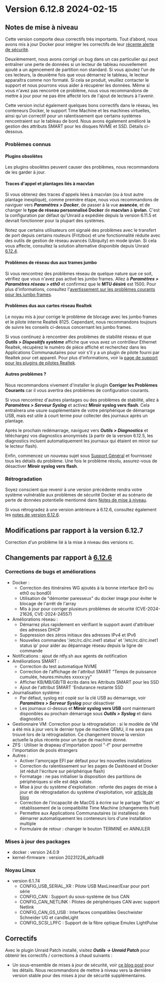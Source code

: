 # Version 6.12.8 2024-02-15

## Notes de mise à niveau

Cette version comporte deux correctifs très importants. Tout d’abord, nous avons mis à jour Docker pour intégrer les correctifs de leur [récente alerte de sécurité](https://www.docker.com/blog/docker-security-advisory-multiple-vulnerabilities-in-runc-buildkit-and-moby/).

Deuxièmement, nous avons corrigé un bug dans un cas particulier qui peut entraîner une perte de données si un lecteur de tableau nouvellement ajouté a un agencement de partition non standard. Si vous ajoutez l'un de ces lecteurs, la deuxième fois que vous démarrez le tableau, le lecteur apparaîtra comme non formaté. Si cela se produit, veuillez contacter le support et nous pourrons vous aider à récupérer les données. Même si vous n'avez pas rencontré ce problème, nous vous recommandons de mettre à jour pour ne pas être affecté lors de l'ajout de lecteurs à l'avenir.

Cette version inclut également quelques bons correctifs dans le réseau, les conteneurs Docker, le support Time Machine et les machines virtuelles, ainsi qu'un correctif pour un ralentissement que certains systèmes rencontraient sur le tableau de bord. Nous avons également amélioré la gestion des attributs SMART pour les disques NVME et SSD. Détails ci-dessous.

### Problèmes connus

#### Plugins obsolètes

Les plugins obsolètes peuvent causer des problèmes, nous recommandons de les garder à jour.

#### Traces d'appel et plantages liés à macvlan

Si vous obtenez des traces d'appels liées à macvlan (ou à tout autre plantage inexpliqué), comme première étape, nous vous recommandons de naviguer vers _**Paramètres > Docker**_, de passer à la vue **avancée**, et de changer le **type de réseau personnalisé Docker** de **macvlan** à **ipvlan**. C'est la configuration par défaut qu'Unraid a expédiée depuis la version 6.11.5 et devrait fonctionner pour la plupart des systèmes.

Notez que certains utilisateurs ont signalé des problèmes avec le transfert de port depuis certains routeurs (Fritzbox) et une fonctionnalité réduite avec des outils de gestion de réseau avancés (Ubiquity) en mode ipvlan. Si cela vous affecte, consultez la solution alternative disponible depuis Unraid [6.12.4](6.12.4.md#fix-for-macvlan-call-traces).

#### Problèmes de réseau dus aux trames jumbo

Si vous rencontrez des problèmes réseau de quelque nature que ce soit, vérifiez que vous n'avez pas activé les jumbo frames. Allez à _**Paramètres > Paramètres réseau > eth0**_ et confirmez que le **MTU désiré** est 1500. Pour plus d'informations, consultez l'[avertissement sur les problèmes courants pour les jumbo frames](https://forums.unraid.net/topic/120220-fix-common-problems-more-information/page/2/#comment-1167702).

#### Problèmes dus aux cartes réseau Realtek

Le noyau mis à jour corrige le problème de blocage avec les jumbo frames et le pilote interne Realtek 8125. Cependant, nous recommandons toujours de suivre les conseils ci-dessus concernant les jumbo frames.

Si vous continuez à rencontrer des problèmes de stabilité réseau et que _**Outils > Dispositifs système**_ affiche que vous avez un contrôleur Ethernet Realtek, récupérez le numéro de pièce affiché et recherchez dans les Applications Communautaires pour voir s'il y a un plugin de pilote fourni par Realtek pour cet appareil. Pour plus d'informations, voir la [page de support pour les plugins de pilotes Realtek](https://forums.unraid.net/topic/141349-plugin-realtek-r8125-r8168-and-r81526-drivers/).

#### Autres problèmes ?

Nous recommandons vivement d'installer le plugin **Corriger les Problèmes Courants** car il vous avertira des problèmes de configuration courants.

Si vous rencontrez d'autres plantages ou des problèmes de stabilité, allez à _**Paramètres > Serveur Syslog**_ et activez **Miroir syslog vers flash**. Cela entraînera une usure supplémentaire de votre périphérique de démarrage USB, mais est utile à court terme pour collecter des journaux après un plantage.

Après le prochain redémarrage, naviguez vers _**Outils > Diagnostics**_ et téléchargez vos diagnostics anonymisés (à partir de la version 6.12.5, les diagnostics incluent automatiquement les journaux qui étaient en miroir sur le lecteur flash).

Enfin, commencez un nouveau sujet sous [Support Général](https://forums.unraid.net/forum/55-general-support/) et fournissez tous les détails du problème. Une fois le problème résolu, assurez-vous de désactiver **Miroir syslog vers flash**.

### Rétrogradation

Soyez conscient que revenir à une version précédente rendra votre système vulnérable aux problèmes de sécurité Docker et au scénario de perte de données potentielle mentionné dans [Notes de mise à niveau](#upgrade-notes).

Si vous rétrogradez à une version antérieure à 6.12.6, consultez également les [notes de version 6.12.6](6.12.6.md#rolling-back).

## Modifications par rapport à la version 6.12.7

Correction d'un problème lié à la mise à niveau des versions rc.

## Changements par rapport à [6.12.6](6.12.6.md)

### Corrections de bugs et améliorations

- Docker :
  - Correction des itinéraires WG ajoutés à la bonne interface (br0 ou eth0 ou bond0)
  - Utilisation de "démonter paresseux" du docker image pour éviter le blocage de l'arrêt de l'array
  - Mis à jour pour corriger plusieurs problèmes de sécurité (CVE-2024-21626, CVE-2024-24557)
- Améliorations réseau :
  - Démarrez plus rapidement en vérifiant le support avant d'attribuer des adresses DHCP
  - Suppression des zéros initiaux des adresses IPv4 et IPv6
  - Nouvelles commandes '/etc/rc.d/rc.inet1 status' et '/etc/rc.d/rc.inet1 status ip' pour aider au dépannage réseau depuis la ligne de commande
- Notifications : ajout de ntfy.sh aux agents de notification
- Améliorations SMART :
  - Correction du test automatique NVME
  - Correction de l'affichage de l'attribut SMART "Temps de puissance cumulée, heures:minutes xxxxx:yy"
  - Afficher KB/MB/GB/TB écrits dans les Attributs SMART pour les SSD
  - Ajout de l'attribut SMART 'Endurance restante SSD
- Journalisation système :
  - Par défaut, syslog est copié sur la clé USB au démarrage, voir _**Paramètres > Serveur Syslog**_ pour désactiver
  - Les journaux ci-dessus et **Miroir syslog vers USB** sont maintenant disponibles au prochain démarrage sous _**Outils > Syslog**_ et dans diagnostics
- Gestionnaire VM: Correction pour la rétrogradation : si le modèle de VM a été mis à jour vers le dernier type de machine QEMU, il ne sera pas trouvé lors de la rétrogradation. Ce changement trouve la version actuelle la plus récente pour un type de machine donné.
- ZFS : Utiliser le drapeau d'importation zpool "-f" pour permettre l'importation de pools étrangers
- Autres :
  - Activer l'amorçage EFI par défaut pour les nouvelles installations
  - Correction du ralentissement sur les pages de Dashboard et Docker (et réduit l'écriture sur périphérique flash)
  - Formatage : ne pas initialiser la disposition des partitions de périphériques si elle est déjà valide.
  - Mise à jour du système d'exploitation : refonte des pages de mise à jour et de rétrogradation du système d'exploitation, voir [article de blog](https://unraid.net/blog/new-update-os-tool)
  - Correction de l'incapacité de MacOS à écrire sur le partage 'flash' et rétablissement de la compatibilité Time Machine (changements fruit)
  - Permettre aux Applications Communautaires (si installées) de démarrer automatiquement les conteneurs lors d'une installation multiple
  - Formulaire de retour : changer le bouton TERMINÉ en ANNULER

### Mises à jour des packages

- docker : version 24.0.9
- kernel-firmware : version 20231226\_abfcad8

### Noyau Linux

- version 6.1.74
  - CONFIG\_USB\_SERIAL\_XR : Pilote USB MaxLinear/Exar pour port série
  - CONFIG\_CAN : Support du sous-système de bus CAN
  - CONFIG\_CAN\_NETLINK : Pilotes de périphériques CAN avec support Netlink
  - CONFIG\_CAN\_GS\_USB : Interfaces compatibles Geschwister Schneider UG et candleLight
  - CONFIG\_SCSI\_LPFC : Support de la fibre optique Emulex LightPulse

## Correctifs

Avec le plugin Unraid Patch installé, visitez _**Outils → Unraid Patch**_ pour obtenir les correctifs / corrections à chaud suivants :

- Un sous-ensemble de mises à jour de sécurité, voir [ce blog post](https://unraid.net/blog/cvd) pour les détails. Nous recommandons de mettre à niveau vers la dernière version stable pour des mises à jour de sécurité supplémentaires.
